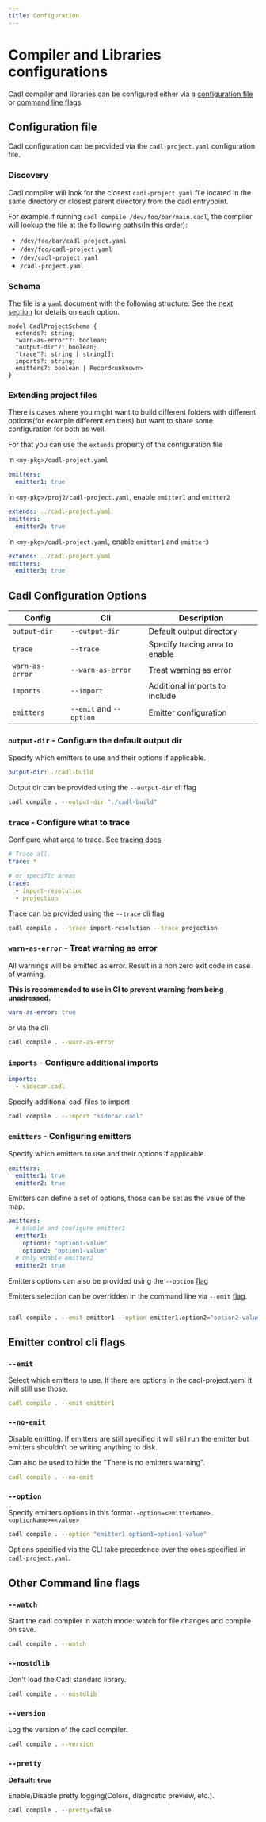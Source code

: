 ```yaml
---
title: Configuration
---
```


# Compiler and Libraries configurations

Cadl compiler and libraries can be configured either via a [configuration file](#configuration-file) or [command line flags](#command-line-flags).

## Configuration file

Cadl configuration can be provided via the `cadl-project.yaml` configuration file.

### Discovery

Cadl compiler will look for the closest `cadl-project.yaml` file located in the same directory or closest parent directory from the cadl entrypoint.

For example if running `cadl compile /dev/foo/bar/main.cadl`, the compiler will lookup the file at the folllowing paths(In this order):

- `/dev/foo/bar/cadl-project.yaml`
- `/dev/foo/cadl-project.yaml`
- `/dev/cadl-project.yaml`
- `/cadl-project.yaml`

### Schema

The file is a `yaml` document with the following structure. See the [next section](#cadl-configuration-options) for details on each option.

```cadl
model CadlProjectSchema {
  extends?: string;
  "warn-as-error"?: boolean;
  "output-dir"?: boolean;
  "trace"?: string | string[];
  imports?: string;
  emitters?: boolean | Record<unknown>
}
```

### Extending project files

There is cases where you might want to build different folders with different options(for example different emitters) but want to share some configuration for both as well.

For that you can use the `extends` property of the configuration file

in `<my-pkg>/cadl-project.yaml`

```yaml
emitters:
  emitter1: true
```

in `<my-pkg>/proj2/cadl-project.yaml`, enable `emitter1` and `emitter2`

```yaml
extends: ../cadl-project.yaml
emitters:
  emitter2: true
```

in `<my-pkg>/cadl-project.yaml`, enable `emitter1` and `emitter3`

```yaml
extends: ../cadl-project.yaml
emitters:
  emitter3: true
```

## Cadl Configuration Options

| Config          | Cli                     | Description                    |
| --------------- | ----------------------- | ------------------------------ |
| `output-dir`    | `--output-dir`          | Default output directory       |
| `trace`         | `--trace`               | Specify tracing area to enable |
| `warn-as-error` | `--warn-as-error`       | Treat warning as error         |
| `imports`       | `--import`              | Additional imports to include  |
| `emitters`      | `--emit` and `--option` | Emitter configuration          |

### `output-dir` - Configure the default output dir

Specify which emitters to use and their options if applicable.

```yaml
output-dir: ./cadl-build
```

Output dir can be provided using the `--output-dir` cli flag

```bash
cadl compile . --output-dir "./cadl-build"
```

### `trace` - Configure what to trace

Configure what area to trace. See [tracing docs](./tracing.md)

```yaml
# Trace all.
trace: *

# or specific areas
trace:
  - import-resolution
  - projection
```

Trace can be provided using the `--trace` cli flag

```bash
cadl compile . --trace import-resolution --trace projection
```

### `warn-as-error` - Treat warning as error

All warnings will be emitted as error. Result in a non zero exit code in case of warning.

**This is recommended to use in CI to prevent warning from being unadressed.**

```yaml
warn-as-error: true
```

or via the cli

```bash
cadl compile . --warn-as-error
```

### `imports` - Configure additional imports

```yaml
imports:
  - sidecar.cadl
```

Specify additional cadl files to import

```bash
cadl compile . --import "sidecar.cadl"
```

### `emitters` - Configuring emitters

Specify which emitters to use and their options if applicable.

```yaml
emitters:
  emitter1: true
  emitter2: true
```

Emitters can define a set of options, those can be set as the value of the map.

```yaml
emitters:
  # Enable and configure emitter1
  emitter1:
    option1: "option1-value"
    option2: "option1-value"
  # Only enable emitter2
  emitter2: true
```

Emitters options can also be provided using the `--option` [flag](#option)

Emitters selection can be overridden in the command line via `--emit` [flag](#emit).

```bash

cadl compile . --emit emitter1 --option emitter1.option2="option2-value"
```

## Emitter control cli flags

### `--emit`

Select which emitters to use. If there are options in the cadl-project.yaml it will still use those.

```yaml
cadl compile . --emit emitter1
```

### `--no-emit`

Disable emitting. If emitters are still specified it will still run the emitter but emitters shouldn't be writing anything to disk.

Can also be used to hide the "There is no emitters warning".

```yaml
cadl compile . --no-emit
```

### `--option`

Specify emitters options in this format`--option=<emitterName>.<optionName>=<value>`

```bash
cadl compile . --option "emitter1.option1=option1-value"
```

Options specified via the CLI take precedence over the ones specified in `cadl-project.yaml`.

## Other Command line flags

### `--watch`

Start the cadl compiler in watch mode: watch for file changes and compile on save.

```bash
cadl compile . --watch
```

### `--nostdlib`

Don't load the Cadl standard library.

```bash
cadl compile . --nostdlib
```

### `--version`

Log the version of the cadl compiler.

```bash
cadl compile . --version
```

### `--pretty`

**Default: `true`**

Enable/Disable pretty logging(Colors, diagnostic preview, etc.).

```bash
cadl compile . --pretty=false
```
